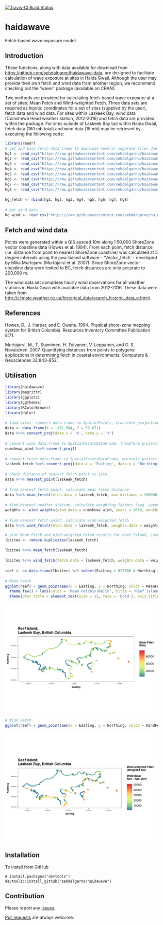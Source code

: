 
<!-- README.md is generated from README.Rmd. Please edit that file -->
[![Travis-CI Build Status](https://travis-ci.org/sebdalgarno/HGfetch.svg?branch=master)](https://travis-ci.org/sebdalgarno/HGfetch)

haidawave
=========

Fetch-based wave exposure model.

Introduction
------------

These functions, along with data available for download from <https://github.com/sebdalgarno/haidawave-data>, are designed to facilitate calculation of wave exposure at sites in Haida Gwaii. Although the user may provide their own fetch and wind data from another region, we recommend checking out the 'waver' package (available on CRAN).

Two methods are provided for calculating fetch-based wave exposure at a set of sites: Mean Fetch and Wind-weighted Fetch. Three data sets are required as inputs: coordinates for a set of sites (supplied by the user), fetch data and wind data. For sites within Laskeek Bay, wind data (Cumshewa Head weather station, 2012-2016) and fetch data are provided within the package. For sites outside of Laskeek Bay but within Haida Gwaii, fetch data (180 mb total) and wind data (18 mb) may be retrieved by executing the following code:

``` r
library(readr)
# get and bind fetch data (need to download several separate files due to file size upload limits in github repositories.)
hg1 <- read_csv("https://raw.githubusercontent.com/sebdalgarno/haidawave-data/master/haidagwaii-fetch-1.csv")
hg2 <- read_csv("https://raw.githubusercontent.com/sebdalgarno/haidawave-data/master/haidagwaii-fetch-2.csv")
hg3 <- read_csv("https://raw.githubusercontent.com/sebdalgarno/haidawave-data/master/haidagwaii-fetch-3.csv")
hg4 <- read_csv("https://raw.githubusercontent.com/sebdalgarno/haidawave-data/master/haidagwaii-fetch-4.csv")
hg5 <- read_csv("https://raw.githubusercontent.com/sebdalgarno/haidawave-data/master/haidagwaii-fetch-5.csv")
hg6 <- read_csv("https://raw.githubusercontent.com/sebdalgarno/haidawave-data/master/haidagwaii-fetch-6.csv")
hg7 <- read_csv("https://raw.githubusercontent.com/sebdalgarno/haidawave-data/master/haidagwaii-fetch-7.csv")
hg8 <- read_csv("https://raw.githubusercontent.com/sebdalgarno/haidawave-data/master/haidagwaii-fetch-8.csv")

hg_fetch <- rbind(hg1, hg2, hg3, hg4, hg5, hg6, hg7, hg8)

# get wind data
hg_wind <- read_csv("https://raw.githubusercontent.com/sebdalgarno/haidawave-data/master/wind-hg-1216.csv")
```

Fetch and wind data
-------------------

Points were generated within a GIS spaced 10m along 1:50,000 ShoreZone vector coastline data (Howes et al. 1994). From each point, fetch distance (i.e. distance from point to nearest ShoreZone coastline) was calculated at 5 degree intervals using the java-based software - 'Vector\_fetch' - developed by Mika Murtojarvi (Murtojarvi et al. 2007). Since ShoreZone vector coastline data were limited to BC, fetch distances are only accurate to 200,000 m.

The wind data set comprises hourly wind observations for all weather stations in Haida Gwaii with available data from 2012-2016. These data were taken from <http://climate.weather.gc.ca/historical_data/search_historic_data_e.html>).

References
----------

Howes, D., J. Harper, and E. Owens. 1994. Physical shore-zone mapping system for British Columbia. Resources Inventory Committee Publication 8:71.

Murtojarvi, M., T. Suominen, H. Tolvanen, V. Leppanen, and O. S. Nevalainen. 2007. Quantifying distances from points to polygons: applications in determining fetch in coastal environments. Computers & Geosciences 33:843–852.

Utilisation
-----------

``` r
library(haidawave)
library(magrittr)
library(ggplot2)
library(ggthemes)
library(RColorBrewer)
library(dplyr)

# load sites, convert data.frame to SpatialPoints, transform projection to BC Albers
data <- data.frame(X = -131.504, Y = 52.871)
data %<>% convert_proj(data.x = 'X', data.y = 'Y')

# convert wind data.frame to SpatialPointsDataFrame, transform projection to BC Albers
cumshewa_wind %<>% convert_proj()

# convert fetch data.frame to SpatialPointsDataFrame, maintain projection as BC Albers
laskeek_fetch %<>% convert_proj(data.x = 'Easting', data.y = 'Northing', data.CRS="+init=epsg:3005", new.CRS="+init=epsg:3005")

# check distance of nearest fetch point to site
data %<>% nearest_point(laskeek_fetch)

# find nearest fetch point, calculate mean fetch distance
data %<>% mean_fetch(fetch.data = laskeek_fetch, max.distance = 200000)

# find nearest weather station, calculate weighting factors (avg. speed * % frequency) for each bearing based on user-defined time period and set of stations.
weights <- wind_weights(wind.data = cumshewa_wind, years = 2016, months = 9:4)

# find nearest fetch point, calculate wind-weighted fetch
data %<>% wind_fetch(fetch.data = laskeek_fetch, weights.data = weights, max.distance = 200000)
```

``` r
# plot Mean Fetch and Wind-weighted Fetch results for Reef Island, Laskeek Bay, British Coluumbia
lbsites <- remove.duplicates(laskeek_fetch)

lbsites %<>% mean_fetch(laskeek_fetch)

lbsites %<>% wind_fetch(fetch.data = laskeek_fetch, weights.data = weights)

reef <- as.data.frame(lbsites) %>% subset(Easting > 627000 & Northing < 890000)

# Mean Fetch
ggplot(reef) + geom_point(aes(x = Easting, y = Northing, color = MeanFetch), size = 0.5) + coord_fixed() + 
  theme_few() + labs(color = 'Mean Fetch\n(Km)\n', title = 'Reef Island,\nLaskeek Bay, British Columbia') + 
  theme(plot.title = element_text(size = 12, face = 'bold'), axis.title = element_text(size = 8, face = 'bold'), axis.text = element_text(size = 5), legend.title = element_text(size = 9, face = 'bold')) + scale_color_distiller(palette = "Spectral")
```

![](README-unnamed-chunk-4-1.png)

``` r
# Wind Fetch
ggplot(reef) + geom_point(aes(x = Easting, y = Northing, color = WindFetch), size = 0.5) + coord_fixed() + theme_few() + labs(color = 'Wind-weighted Fetch\n(Weighted Km)\n\nWind data:\nNov - Apr, 2016\n', title = 'Reef Island,\nLaskeek Bay, British Columbia') + theme(plot.title = element_text(size = 12, face = 'bold'),axis.title = element_text(size = 8, face = 'bold'), axis.text = element_text(size = 5), legend.title = element_text(size = 9, face = 'bold')) + scale_color_distiller(palette = "Spectral")
```

![](README-unnamed-chunk-5-1.png)

Installation
------------

To install from GitHub

    # install.packages("devtools")
    devtools::install_github("sebdalgarno/haidawave")

Contribution
------------

Please report any [issues](https://github.com/sebdalgarno/haidawave/issues).

[Pull requests](https://github.com/sebdalgarno/haidawave/pulls) are always welcome.
